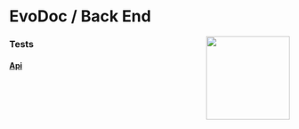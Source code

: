 # EvoDoc / Back End

<img align="right" width="150px" src="https://cdn0.iconfinder.com/data/icons/kameleon-free-pack-rounded/110/Database-Cloud-512.png">

### Tests
#### [Api](https://evodoc.docs.apiary.io/)
